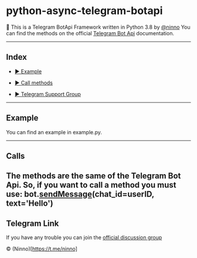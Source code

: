 # python-async-telegram-botapi
🤖 This is a Telegram BotApi Framework written in Python 3.8 by [@ninno](https://t.me/ninno) 
You can find the methods on the official [Telegram Bot Api](https://core.telegram.org/bots/api) documentation.



---

## Index
*  [▶️ Example](#example)

*  [▶️ Call methods](#calls)

*  [▶️ Telegram Support Group](#telegram-link)



---
## Example
You can find an example in example.py.

---
## Calls
The methods are the same of the Telegram Bot Api. 
So, if you want to call a method you must use:
bot.[sendMessage](https://core.telegram.org/bots/api#sendmessage)(chat_id=userID, text='Hello')
---
## Telegram Link
If you have any trouble you can join the [official discussion group](https://t.me/NinnoBots/6)

©️ (Ninno)[https://t.me/ninno]

